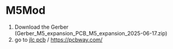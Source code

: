 # M5Mod

1. Download the Gerber (Gerber_M5_expansion_PCB_M5_expansion_2025-06-17.zip)
2. go to [jlc pcb](https://jlcpcb.com/) / https://pcbway.com/
